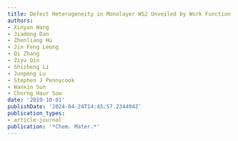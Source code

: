 ```yaml
---
title: Defect Heterogeneity in Monolayer WS2 Unveiled by Work Function Variance
authors:
- Xinyun Wang
- Jiadong Dan
- Zhenliang Hu
- Jin Feng Leong
- Qi Zhang
- Ziyu Qin
- Shisheng Li
- Junpeng Lu
- Stephen J Pennycook
- Wanxin Sun
- Chorng Haur Sow
date: '2019-10-01'
publishDate: '2024-04-24T14:45:57.234494Z'
publication_types:
- article-journal
publication: '*Chem. Mater.*'
---
```

